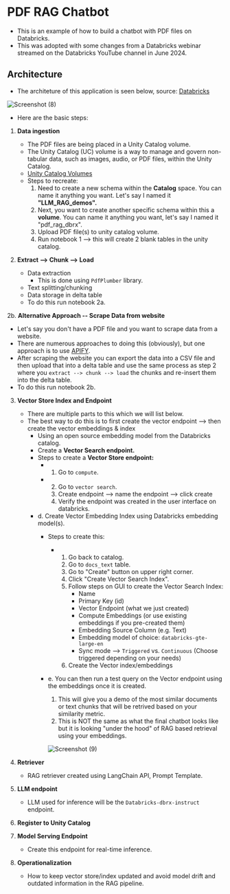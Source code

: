 # PDF RAG Chatbot 
* This is an example of how to build a chatbot with PDF files on Databricks.
* This was adopted with some changes from a Databricks webinar streamed on the Databricks YouTube channel in June 2024.


## Architecture
* The architeture of this application is seen below, source: [Databricks](https://www.youtube.com/watch?v=p4qpIgj5Zjg)

![Screenshot (8)](https://github.com/user-attachments/assets/c31e72c1-3f88-4210-958a-fc3e12558f90)



* Here are the basic steps:

1. **Data ingestion**
   * The PDF files are being placed in a Unity Catalog volume.
   * The Unity Catalog (UC) volume is a way to manage and govern non-tabular data, such as images, audio, or PDF files, within the Unity Catalog.
   * [Unity Catalog Volumes](https://docs.databricks.com/aws/en/volumes)
   * Steps to recreate:
       1. Need to create a new schema within the **Catalog** space. You can name it anything you want. Let's say I named it **"LLM_RAG_demos".**
       2. Next, you want to create another specific schema within this a **volume**. You can name it anything you want, let's say I named it "pdf_rag_dbrx".
       3. Upload PDF file(s) to unity catalog volume.
       4. Run notebook 1 --> this will create 2 blank tables in the unity catalog. 
  

2. **Extract --> Chunk --> Load**
   * Data extraction
     * This is done using `PdfPlumber` library.
   * Text splitting/chunking
   * Data storage in delta table
   * To do this run notebook 2a.
  
2b. **Alternative Approach -- Scrape Data from website**
   * Let's say you don't have a PDF file and you want to scrape data from a website.
   * There are numerous approaches to doing this (obviously), but one approach is to use [APIFY](https://apify.com/apify/web-scraper).
   * After scraping the website you can export the data into a CSV file and then upload that into a delta table and use the same process as step 2 where you `extract --> chunk --> load` the chunks and re-insert them into the delta table.
   * To do this run notebook 2b. 

3. **Vector Store Index and Endpoint**
   * There are multiple parts to this which we will list below.
   * The best way to do this is to first create the vector endpoint --> then create the vector embeddings & index
       * Using an open source embedding model from the Databricks catalog.
       * Create a **Vector Search endpoint.**
       * Steps to create a **Vector Store endpoint:**
         * 1. Go to `compute`.
         * 2. Go to `vector search`.
           3. Create endpoint --> name the endpoint --> click create
           4. Verify the endpoint was created in the user interface on databricks.
     * d. Create Vector Embedding Index using Databricks embedding model(s).
         * Steps to create this:
           * 1. Go back to catalog.
             2. Go to `docs_text` table.
             3. Go to "Create" button on upper right corner.
             4. Click "Create Vector Search Index".
             5. Follow steps on GUI to create the Vector Search Index:
                * Name
                * Primary Key (id)
                * Vector Endpoint (what we just created)
                * Compute Embeddings (or use existing embeddings if you pre-created them)
                * Embedding Source Column (e.g. Text)
                * Embedding model of choice: `databricks-gte-large-en`
                * Sync mode --> `Triggered` vs. `Continuous` (Choose triggered depending on your needs)
             6. Create the Vector index/embeddings
        * e. You can then run a test query on the Vector endpoint using the embeddings once it is created.
           1. This will give you a demo of the most similar documents or text chunks that will be retrived based on your similarity metric.
           2. This is NOT the same as what the final chatbot looks like but it is looking "under the hood" of RAG based retrieval using your embeddings. 

            ![Screenshot (9)](https://github.com/user-attachments/assets/08a93691-b10d-48a5-bdab-06fba4b69a39)

    
4. **Retriever**
   * RAG retriever created using LangChain API, Prompt Template.

5. **LLM endpoint**
   * LLM used for inference will be the `Databricks-dbrx-instruct` endpoint.
  
6. **Register to Unity Catalog**

7. **Model Serving Endpoint**
   * Create this endpoint for real-time inference.
  
8. **Operationalization**
   * How to keep vector store/index updated and avoid model drift and outdated information in the RAG pipeline. 
